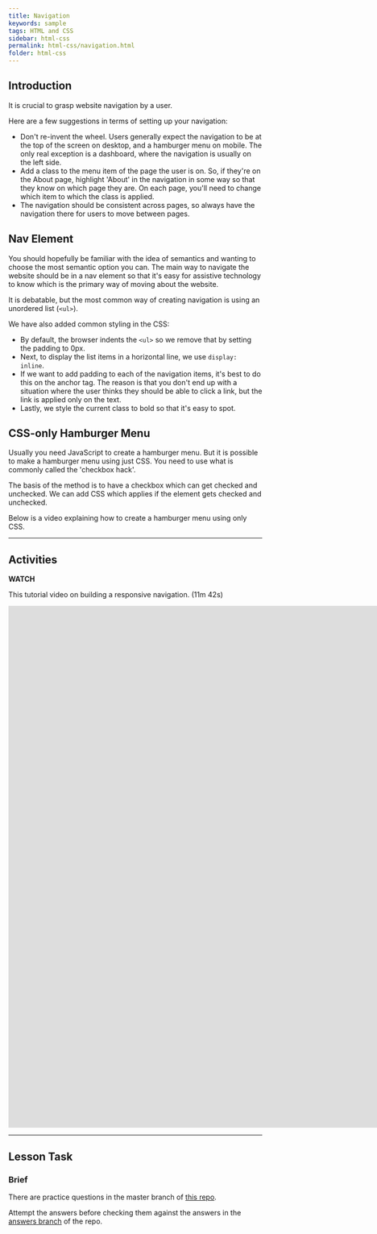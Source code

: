 ```yaml
---
title: Navigation
keywords: sample
tags: HTML and CSS
sidebar: html-css
permalink: html-css/navigation.html
folder: html-css
---
```


## Introduction

It is crucial to grasp website navigation by a user.

Here are a few suggestions in terms of setting up your navigation:

- Don't re-invent the wheel. Users generally expect the navigation to be at the top of the screen on desktop, and a hamburger menu on mobile. The only real exception is a dashboard, where the navigation is usually on the left side.
- Add a class to the menu item of the page the user is on. So, if they're on the About page, highlight 'About' in the navigation in some way so that they know on which page they are. On each page, you'll need to change which item to which the class is applied.
- The navigation should be consistent across pages, so always have the navigation there for users to move between pages.

## Nav Element

You should hopefully be familiar with the idea of semantics and wanting to choose the most semantic option you can. The main way to navigate the website should be in a nav element so that it's easy for assistive technology to know which is the primary way of moving about the website.

It is debatable, but the most common way of creating navigation is using an unordered list (`<ul>`).

We have also added common styling in the CSS:

- By default, the browser indents the `<ul>` so we remove that by setting the padding to 0px.
- Next, to display the list items in a horizontal line, we use `display: inline`.
- If we want to add padding to each of the navigation items, it's best to do this on the anchor tag. The reason is that you don't end up with a situation where the user thinks they should be able to click a link, but the link is applied only on the text.
- Lastly, we style the current class to bold so that it's easy to spot.

## CSS-only Hamburger Menu

Usually you need JavaScript to create a hamburger menu. But it is possible to make a hamburger menu using just CSS. You need to use what is commonly called the 'checkbox hack'.

The basis of the method is to have a checkbox which can get checked and unchecked. We can add CSS which applies if the element gets checked and unchecked.

Below is a video explaining how to create a hamburger menu using only CSS.

<hr>

## Activities

**WATCH**

This tutorial video on building a responsive navigation. (11m 42s)

<iframe src="https://player.vimeo.com/video/662883528?h=a4cae2c618&amp;badge=0&amp;autopause=0&amp;player_id=0&amp;app_id=58479" width="1914" height="1036" frameborder="0" allow="autoplay; fullscreen; picture-in-picture" allowfullscreen title="Responsive Navigation"></iframe>

<hr>

## Lesson Task

### Brief

There are practice questions in the master branch of [this repo](https://github.com/Noroff-Education/lesson-task-htmlcss-module2-lesson3).

Attempt the answers before checking them against the answers in the [answers branch](https://github.com/Noroff-Education/lesson-task-htmlcss-module2-lesson3/tree/answers) of the repo.
